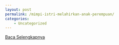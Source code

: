 ```yaml
---
layout: post
permalink: /mimpi-istri-melahirkan-anak-perempuan/
categories:
    - Uncategorized
---
```


[Baca Selengkapnya](/03)